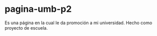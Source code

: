# pagina-umb-p2
Es una página en la cual le da promoción a mi universidad. Hecho como proyecto de escuela.
